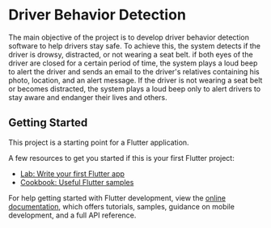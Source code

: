 # Driver Behavior Detection

The main objective of the project is to develop driver behavior detection software to help drivers stay safe. To achieve this, the system detects if the driver is drowsy, distracted, or not wearing a seat belt.
if both eyes of the driver are closed for a certain period of time, the system plays a loud beep to alert the driver and sends an email to the driver's relatives containing his photo, location, and an alert message.
 If the driver is not wearing a seat belt or becomes distracted, the system plays a loud beep only to alert drivers to stay aware and endanger their lives and others.

## Getting Started

This project is a starting point for a Flutter application.

A few resources to get you started if this is your first Flutter project:

- [Lab: Write your first Flutter app](https://docs.flutter.dev/get-started/codelab)
- [Cookbook: Useful Flutter samples](https://docs.flutter.dev/cookbook)

For help getting started with Flutter development, view the
[online documentation](https://docs.flutter.dev/), which offers tutorials,
samples, guidance on mobile development, and a full API reference.
